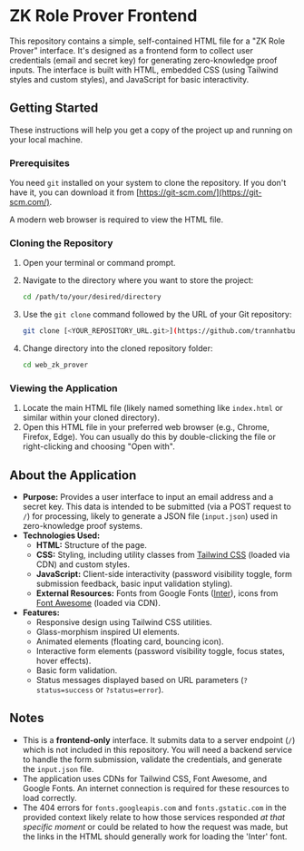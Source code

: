 # ZK Role Prover Frontend

This repository contains a simple, self-contained HTML file for a "ZK Role Prover" interface. It's designed as a frontend form to collect user credentials (email and secret key) for generating zero-knowledge proof inputs. The interface is built with HTML, embedded CSS (using Tailwind styles and custom styles), and JavaScript for basic interactivity.

## Getting Started

These instructions will help you get a copy of the project up and running on your local machine.

### Prerequisites

You need `git` installed on your system to clone the repository. If you don't have it, you can download it from [https://git-scm.com/](https://git-scm.com/).

A modern web browser is required to view the HTML file.

### Cloning the Repository

1.  Open your terminal or command prompt.
2.  Navigate to the directory where you want to store the project:
    ```bash
    cd /path/to/your/desired/directory
    ```
3.  Use the `git clone` command followed by the URL of your Git repository:
    ```bash
    git clone [<YOUR_REPOSITORY_URL.git>](https://github.com/trannhatbuilder/web_zk_prover.git)
    ```

4.  Change directory into the cloned repository folder:
    ```bash
    cd web_zk_prover
    ```

### Viewing the Application

1.  Locate the main HTML file (likely named something like `index.html` or similar within your cloned directory).
2.  Open this HTML file in your preferred web browser (e.g., Chrome, Firefox, Edge). You can usually do this by double-clicking the file or right-clicking and choosing "Open with".

## About the Application

*   **Purpose:** Provides a user interface to input an email address and a secret key. This data is intended to be submitted (via a POST request to `/`) for processing, likely to generate a JSON file (`input.json`) used in zero-knowledge proof systems.
*   **Technologies Used:**
    *   **HTML:** Structure of the page.
    *   **CSS:** Styling, including utility classes from [Tailwind CSS](https://tailwindcss.com/) (loaded via CDN) and custom styles.
    *   **JavaScript:** Client-side interactivity (password visibility toggle, form submission feedback, basic input validation styling).
    *   **External Resources:** Fonts from Google Fonts ([Inter](https://fonts.google.com/specimen/Inter)), icons from [Font Awesome](https://fontawesome.com/) (loaded via CDN).
*   **Features:**
    *   Responsive design using Tailwind CSS utilities.
    *   Glass-morphism inspired UI elements.
    *   Animated elements (floating card, bouncing icon).
    *   Interactive form elements (password visibility toggle, focus states, hover effects).
    *   Basic form validation.
    *   Status messages displayed based on URL parameters (`?status=success` or `?status=error`).

## Notes

*   This is a **frontend-only** interface. It submits data to a server endpoint (`/`) which is not included in this repository. You will need a backend service to handle the form submission, validate the credentials, and generate the `input.json` file.
*   The application uses CDNs for Tailwind CSS, Font Awesome, and Google Fonts. An internet connection is required for these resources to load correctly.
*   The 404 errors for `fonts.googleapis.com` and `fonts.gstatic.com` in the provided context likely relate to how those services responded *at that specific moment* or could be related to how the request was made, but the links in the HTML should generally work for loading the 'Inter' font.
